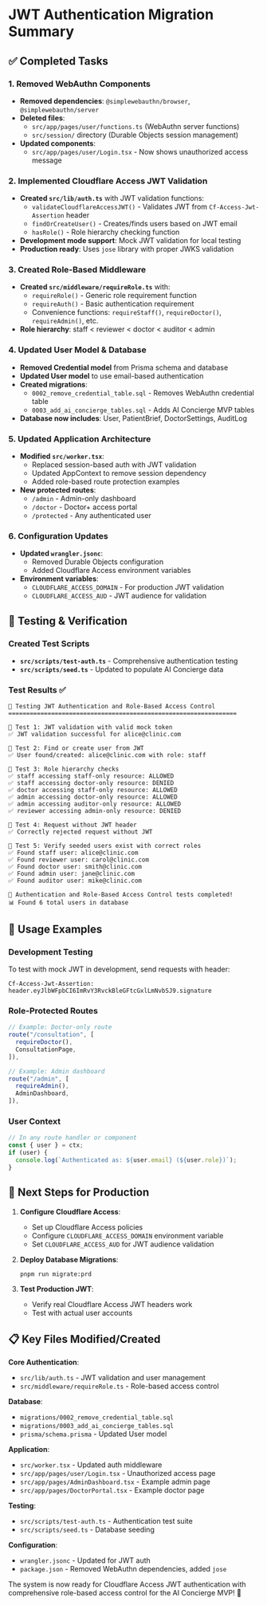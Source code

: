 # JWT Authentication Migration Summary

## ✅ Completed Tasks

### 1. Removed WebAuthn Components
- **Removed dependencies**: `@simplewebauthn/browser`, `@simplewebauthn/server`
- **Deleted files**:
  - `src/app/pages/user/functions.ts` (WebAuthn server functions)
  - `src/session/` directory (Durable Objects session management)
- **Updated components**:
  - `src/app/pages/user/Login.tsx` - Now shows unauthorized access message

### 2. Implemented Cloudflare Access JWT Validation
- **Created `src/lib/auth.ts`** with JWT validation functions:
  - `validateCloudflareAccessJWT()` - Validates JWT from `Cf-Access-Jwt-Assertion` header
  - `findOrCreateUser()` - Creates/finds users based on JWT email
  - `hasRole()` - Role hierarchy checking function
- **Development mode support**: Mock JWT validation for local testing
- **Production ready**: Uses `jose` library with proper JWKS validation

### 3. Created Role-Based Middleware
- **Created `src/middleware/requireRole.ts`** with:
  - `requireRole()` - Generic role requirement function
  - `requireAuth()` - Basic authentication requirement
  - Convenience functions: `requireStaff()`, `requireDoctor()`, `requireAdmin()`, etc.
- **Role hierarchy**: staff < reviewer < doctor < auditor < admin

### 4. Updated User Model & Database
- **Removed Credential model** from Prisma schema and database
- **Updated User model** to use email-based authentication
- **Created migrations**:
  - `0002_remove_credential_table.sql` - Removes WebAuthn credential table
  - `0003_add_ai_concierge_tables.sql` - Adds AI Concierge MVP tables
- **Database now includes**: User, PatientBrief, DoctorSettings, AuditLog

### 5. Updated Application Architecture
- **Modified `src/worker.tsx`**:
  - Replaced session-based auth with JWT validation
  - Updated AppContext to remove session dependency
  - Added role-based route protection examples
- **New protected routes**:
  - `/admin` - Admin-only dashboard
  - `/doctor` - Doctor+ access portal
  - `/protected` - Any authenticated user

### 6. Configuration Updates
- **Updated `wrangler.jsonc`**:
  - Removed Durable Objects configuration
  - Added Cloudflare Access environment variables
- **Environment variables**:
  - `CLOUDFLARE_ACCESS_DOMAIN` - For production JWT validation
  - `CLOUDFLARE_ACCESS_AUD` - JWT audience for validation

## 🧪 Testing & Verification

### Created Test Scripts
- **`src/scripts/test-auth.ts`** - Comprehensive authentication testing
- **`src/scripts/seed.ts`** - Updated to populate AI Concierge data

### Test Results ✅
```
🧪 Testing JWT Authentication and Role-Based Access Control
================================================================

📝 Test 1: JWT validation with valid mock token
✅ JWT validation successful for alice@clinic.com

📝 Test 2: Find or create user from JWT
✅ User found/created: alice@clinic.com with role: staff

📝 Test 3: Role hierarchy checks
✅ staff accessing staff-only resource: ALLOWED
✅ staff accessing doctor-only resource: DENIED
✅ doctor accessing staff-only resource: ALLOWED
✅ admin accessing doctor-only resource: ALLOWED
✅ admin accessing auditor-only resource: ALLOWED
✅ reviewer accessing admin-only resource: DENIED

📝 Test 4: Request without JWT header
✅ Correctly rejected request without JWT

📝 Test 5: Verify seeded users exist with correct roles
✅ Found staff user: alice@clinic.com
✅ Found reviewer user: carol@clinic.com
✅ Found doctor user: smith@clinic.com
✅ Found admin user: jane@clinic.com
✅ Found auditor user: mike@clinic.com

🎉 Authentication and Role-Based Access Control tests completed!
📊 Found 6 total users in database
```

## 🚀 Usage Examples

### Development Testing
To test with mock JWT in development, send requests with header:
```
Cf-Access-Jwt-Assertion: header.eyJlbWFpbCI6ImRvY3RvckBleGFtcGxlLmNvbSJ9.signature
```

### Role-Protected Routes
```typescript
// Example: Doctor-only route
route("/consultation", [
  requireDoctor(),
  ConsultationPage,
]),

// Example: Admin dashboard
route("/admin", [
  requireAdmin(), 
  AdminDashboard,
]),
```

### User Context
```typescript
// In any route handler or component
const { user } = ctx;
if (user) {
  console.log(`Authenticated as: ${user.email} (${user.role})`);
}
```

## 🔧 Next Steps for Production

1. **Configure Cloudflare Access**:
   - Set up Cloudflare Access policies
   - Configure `CLOUDFLARE_ACCESS_DOMAIN` environment variable
   - Set `CLOUDFLARE_ACCESS_AUD` for JWT audience validation

2. **Deploy Database Migrations**:
   ```bash
   pnpm run migrate:prd
   ```

3. **Test Production JWT**:
   - Verify real Cloudflare Access JWT headers work
   - Test with actual user accounts

## 📋 Key Files Modified/Created

**Core Authentication**:
- `src/lib/auth.ts` - JWT validation and user management
- `src/middleware/requireRole.ts` - Role-based access control

**Database**:
- `migrations/0002_remove_credential_table.sql`
- `migrations/0003_add_ai_concierge_tables.sql`
- `prisma/schema.prisma` - Updated User model

**Application**:
- `src/worker.tsx` - Updated auth middleware
- `src/app/pages/user/Login.tsx` - Unauthorized access page
- `src/app/pages/AdminDashboard.tsx` - Example admin page
- `src/app/pages/DoctorPortal.tsx` - Example doctor page

**Testing**:
- `src/scripts/test-auth.ts` - Authentication test suite
- `src/scripts/seed.ts` - Database seeding

**Configuration**:
- `wrangler.jsonc` - Updated for JWT auth
- `package.json` - Removed WebAuthn dependencies, added `jose`

The system is now ready for Cloudflare Access JWT authentication with comprehensive role-based access control for the AI Concierge MVP! 🎉
